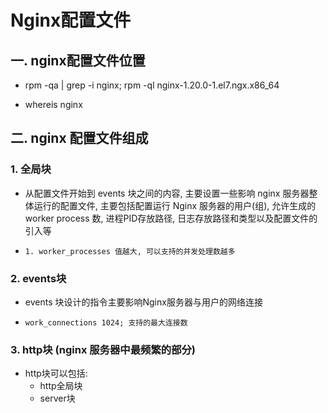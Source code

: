 # Nginx配置文件

## 一. nginx配置文件位置

- rpm -qa | grep -i nginx; rpm -ql nginx-1.20.0-1.el7.ngx.x86_64

- whereis nginx

## 二. nginx 配置文件组成

### 1. 全局块

+ 从配置文件开始到 events 块之间的内容, 主要设置一些影响 nginx 服务器整体运行的配置文件, 主要包括配置运行 Nginx 服务器的用户(组), 允许生成的 worker process 数, 进程PID存放路径, 日志存放路径和类型以及配置文件的引入等

+ ```nginx
  1. worker_processes 值越大, 可以支持的并发处理数越多
  ```

### 2. events块

+ events 块设计的指令主要影响Nginx服务器与用户的网络连接

+ ```nginx
  work_connections 1024; 支持的最大连接数
  ```

### 3. http块 (nginx 服务器中最频繁的部分)

+ http块可以包括: 
  + http全局块
  + server块

